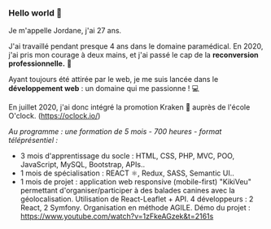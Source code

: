### Hello world 👋

Je m'appelle Jordane, j'ai 27 ans.


J'ai travaillé pendant presque 4 ans dans le domaine paramédical. 
En 2020, j'ai pris mon courage à deux mains, et j'ai passé le cap de la **reconversion professionnelle.** 🚀


Ayant toujours été attirée par le web, je me suis lancée dans le **développement web** : un domaine qui me passionne ! 💻

En juillet 2020, j'ai donc intégré la promotion Kraken 🐙 auprès de l'école O'clock. (https://oclock.io/)

*Au programme : une formation de 5 mois - 700 heures - format téléprésentiel :*
- 3 mois d'apprentissage du socle : HTML, CSS, PHP, MVC, POO, JavaScript, MySQL, Bootstrap, APIs..
- 1 mois de spécialisation : REACT ⚛️, Redux, SASS, Semantic UI..
- 1 mois de projet : application web
responsive (mobile-first) "KikiVeu" permettant
d'organiser/participer à des balades canines avec la
géolocalisation. Utilisation de React-Leaflet + API. 4
développeurs : 2 React, 2 Symfony. Organisation en
méthode AGILE. Démo du projet :
https://www.youtube.com/watch?v=1zFkeAGzek&t=2161s

<!--
**Jordane-Kraken/Jordane-Kraken** is a ✨ _special_ ✨ repository because its `README.md` (this file) appears on your GitHub profile.

Here are some ideas to get you started:

- 🔭 I’m currently working on ...
- 🌱 I’m currently learning ...
- 👯 I’m looking to collaborate on ...
- 🤔 I’m looking for help with ...
- 💬 Ask me about ...
- 📫 How to reach me: ...
- 😄 Pronouns: ...
- ⚡ Fun fact: ...
-->
